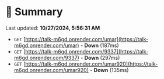 # 📖 Summary
Last updated: **10/27/2024, 5:56:31 AM**

- `GET` [https://talk-m6gd.onrender.com/umar](https://talk-m6gd.onrender.com/umar) - **Down** (187ms)
- `GET` [https://talk-m6gd.onrender.com/9337](https://talk-m6gd.onrender.com/9337) - **Down** (297ms)
- `GET` [https://talk-m6gd.onrender.com/umar920](https://talk-m6gd.onrender.com/umar920) - **Down** (135ms)
